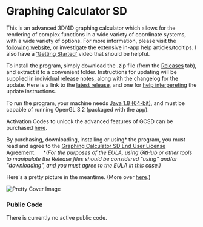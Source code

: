 # Graphing Calculator SD

This is an advanced 3D/4D graphing calculator which allows for the rendering of complex functions in a wide variety of coordinate systems, with a wide variety of options.
For more information, please visit the [following website](https://serpentdagger.com/graphing-calculator-3d4d), or investigate the extensive in-app help articles/tooltips. I also have a ['Getting Started'](https://www.youtube.com/watch?v=lsag91N61vI) video that should be helpful.

To install the program, simply download the .zip file (from the [Releases](https://github.com/SerrpentDagger/graphing-calculator-sd/releases) tab), and extract it to a convenient folder. Instructions for updating will be supplied in individual release notes, along with the changelog for the update. Here is a link to the [latest release](https://github.com/SerrpentDagger/graphing-calculator-sd/releases/latest), and one for [help interpereting](/docs/updating.md) the update instructions.

To run the program, your machine needs [Java 1.8 (64-bit)](https://java.com/en/download/manual.jsp), and must be capable of running OpenGL 3.2 (packaged with the app).

Activation Codes to unlock the advanced features of GCSD can be purchased [here](https://serpentdagger.com/store).

By purchasing, downloading, installing or using* the program, you must read and agree to the [Graphing Calculator SD End User License Agreement](/LICENSE.md).⠀⠀*(*For the purposes of the EULA, using GitHub or other tools to manipulate the Release files should be considered "using" and/or "downloading", and you must agree to the EULA in this case.)*

Here's a pretty picture in the meantime. (More over [here](https://serpentdagger.com/gallery).)

![Pretty Cover Image](https://images.squarespace-cdn.com/content/v1/619fecb2e396e825d9bb6d5a/5e108890-81ff-4086-97c4-d67a019f782f/HD+Cylindrical+Lumps+Collage.png.png?format=750w)

### Public Code
There is currently no active public code.
